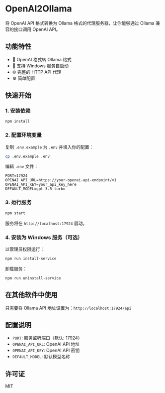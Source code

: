 # OpenAI2Ollama

将 OpenAI API 格式转换为 Ollama 格式的代理服务器，让你能够通过 Ollama 兼容的接口调用 OpenAI API。

## 功能特性

- 🔄 OpenAI 格式转 Ollama 格式
- 🚀 支持 Windows 服务自启动
- 🌐 完整的 HTTP API 代理
- ⚙️ 简单配置

## 快速开始

### 1. 安装依赖

```bash
npm install
```

### 2. 配置环境变量

复制 `.env.example` 为 `.env` 并填入你的配置：

```bash
cp .env.example .env
```

编辑 `.env` 文件：
```
PORT=17924
OPENAI_API_URL=https://your-openai-api-endpoint/v1
OPENAI_API_KEY=your_api_key_here
DEFAULT_MODEL=gpt-3.5-turbo
```

### 3. 运行服务

```bash
npm start
```

服务将在 `http://localhost:17924` 启动。

### 4. 安装为 Windows 服务（可选）

以管理员权限运行：

```bash
npm run install-service
```

卸载服务：

```bash
npm run uninstall-service
```

## 在其他软件中使用

只需要将 Ollama API 地址设置为：`http://localhost:17924/api`

## 配置说明

- `PORT`: 服务监听端口（默认: 17924）
- `OPENAI_API_URL`: OpenAI API 地址
- `OPENAI_API_KEY`: OpenAI API 密钥
- `DEFAULT_MODEL`: 默认模型名称

## 许可证

MIT